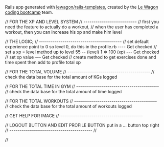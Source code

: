 Rails app generated with [lewagon/rails-templates](https://github.com/lewagon/rails-templates), created by the [Le Wagon coding bootcamp](https://www.lewagon.com) team.

// FOR THE XP AND LEVEL SYSTEM
// ---------------------------
// first you need the feature to actually do a workout,
// when the user has completed a workout, then you can increase his xp and make him level

// THE LOGIC;
// ------------------------------------------
// set default experience point to 0 so level 0, do this in the profile.rb ---- Get checked
// set a xp = level method up to level 55 -- (level) 1 => 100 (xp) --- Get checked
// set xp value --- Get checked
// create method to get exercises done and time spent then add to profile total xp

// FOR THE TOTAL VOLUME
// ------------------------------------------
// check the data base for the total amount of KGs logged

// FOR THE TOTAL TIME IN GYM
// ------------------------------------------
// check the data base for the total amount of time logged

// FOR THE TOTAL WORKOUTS
// ------------------------------------------
// check the data base for the total amount of workouts logged

// GET HELP FOR IMAGE
// ------------------------------------------

// LOGOUT BUTTON AND EDIT PROFILE BUTTON put in a ... button top right
// ------------------------------------------
//

//
